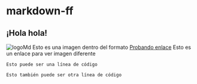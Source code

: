 # markdown-ff

## ¡Hola hola! ##



![logoMd](URL "example.jpg") Esto es una imagen dentro del formato
  [Probando enlace](URL "https://es.wikipedia.org/wiki/Markdown")  Esto es un enlace para ver imagen diferente



    Esto puede ser una línea de código
`Esto también puede ser otra línea de código`

